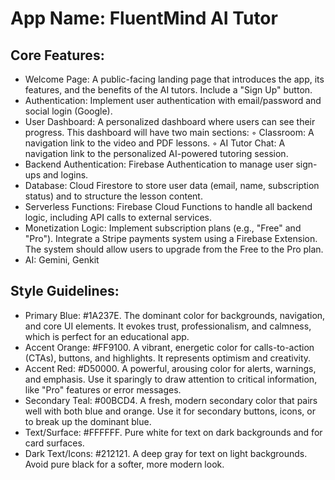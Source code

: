 # **App Name**: FluentMind AI Tutor

## Core Features:

- Welcome Page: A public-facing landing page that introduces the app, its features, and the benefits of the AI tutors. Include a "Sign Up" button.
- Authentication: Implement user authentication with email/password and social login (Google).
- User Dashboard: A personalized dashboard where users can see their progress. This dashboard will have two main sections: ◦ Classroom: A navigation link to the video and PDF lessons. ◦ AI Tutor Chat: A navigation link to the personalized AI-powered tutoring session.
- Backend Authentication: Firebase Authentication to manage user sign-ups and logins.
- Database: Cloud Firestore to store user data (email, name, subscription status) and to structure the lesson content.
- Serverless Functions: Firebase Cloud Functions to handle all backend logic, including API calls to external services.
- Monetization Logic: Implement subscription plans (e.g., "Free" and "Pro"). Integrate a Stripe payments system using a Firebase Extension. The system should allow users to upgrade from the Free to the Pro plan.
- AI: Gemini, Genkit

## Style Guidelines:

- Primary Blue: #1A237E. The dominant color for backgrounds, navigation, and core UI elements. It evokes trust, professionalism, and calmness, which is perfect for an educational app.
- Accent Orange: #FF9100. A vibrant, energetic color for calls-to-action (CTAs), buttons, and highlights. It represents optimism and creativity.
- Accent Red: #D50000. A powerful, arousing color for alerts, warnings, and emphasis. Use it sparingly to draw attention to critical information, like "Pro" features or error messages.
- Secondary Teal: #00BCD4. A fresh, modern secondary color that pairs well with both blue and orange. Use it for secondary buttons, icons, or to break up the dominant blue.
- Text/Surface: #FFFFFF. Pure white for text on dark backgrounds and for card surfaces.
- Dark Text/Icons: #212121. A deep gray for text on light backgrounds. Avoid pure black for a softer, more modern look.